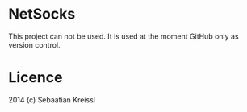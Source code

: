 NetSocks
========

This project can not be used. It is used at the moment GitHub only as version control.

Licence
========
2014 (c) Sebaatian Kreissl

